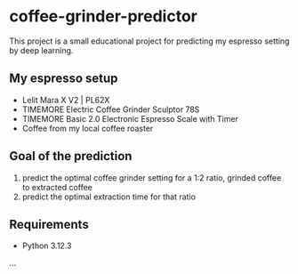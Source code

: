 # coffee-grinder-predictor

This project is a small educational project for predicting my espresso setting by deep learning.

## My espresso setup

- Lelit Mara X V2 | PL62X 
- TIMEMORE Electric Coffee Grinder Sculptor 78S
- TIMEMORE Basic 2.0 Electronic Espresso Scale with Timer
- Coffee from my local coffee roaster

## Goal of the prediction

1. predict the optimal coffee grinder setting for a 1:2 ratio, grinded coffee to extracted coffee
2. predict the optimal extraction time for that ratio

## Requirements

- Python 3.12.3

...